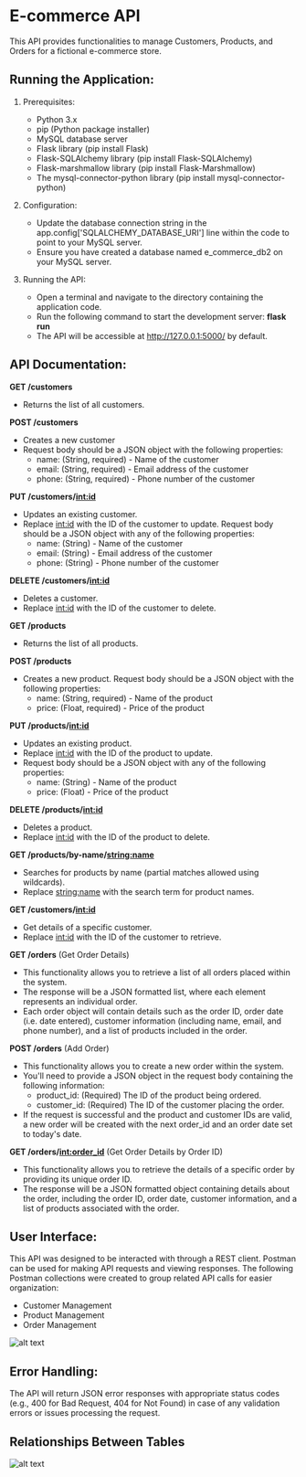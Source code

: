 # E-commerce API
This API provides functionalities to manage Customers, Products, and Orders for a fictional e-commerce store.

## Running the Application:

1. Prerequisites:
    * Python 3.x
    * pip (Python package installer)
    * MySQL database server
    * Flask library (pip install Flask)
    * Flask-SQLAlchemy library (pip install Flask-SQLAlchemy)
    * Flask-marshmallow library (pip install Flask-Marshmallow)
    * The mysql-connector-python library (pip install mysql-connector-python)

2. Configuration:

    * Update the database connection string in the app.config['SQLALCHEMY_DATABASE_URI'] line within the code to point to your MySQL server.
    * Ensure you have created a database named e_commerce_db2 on your MySQL server.
3. Running the API:

    * Open a terminal and navigate to the directory containing the application code.
    * Run the following command to start the development server: **flask run**
    * The API will be accessible at http://127.0.0.1:5000/ by default.
## API Documentation:

**GET /customers**
* Returns the list of all customers.

**POST /customers**
* Creates a new customer
* Request body should be a JSON object with the following properties:
    * name: (String, required) - Name of the customer
    * email: (String, required) - Email address of the customer
    * phone: (String, required) - Phone number of the customer

**PUT /customers/<int:id>**
* Updates an existing customer.
* Replace <int:id> with the ID of the customer to update. Request body should be a JSON object with any of the following properties:
    * name: (String) - Name of the customer
    * email: (String) - Email address of the customer
    * phone: (String) - Phone number of the customer

**DELETE /customers/<int:id>**
* Deletes a customer.
* Replace <int:id> with the ID of the customer to delete.

**GET /products**
* Returns the list of all products.

**POST /products**
* Creates a new product. Request body should be a JSON object with the following properties:
    * name: (String, required) - Name of the product
    * price: (Float, required) - Price of the product

**PUT /products/<int:id>**
* Updates an existing product.
* Replace <int:id> with the ID of the product to update. 
* Request body should be a JSON object with any of the following properties:
    * name: (String) - Name of the product
    * price: (Float) - Price of the product

**DELETE /products/<int:id>**
* Deletes a product.
* Replace <int:id> with the ID of the product to delete.

**GET /products/by-name/<string:name>**
* Searches for products by name (partial matches allowed using wildcards).
* Replace <string:name> with the search term for product names.

**GET /customers/<int:id>**
* Get details of a specific customer.
* Replace <int:id> with the ID of the customer to retrieve.

**GET /orders** (Get Order Details)
* This functionality allows you to retrieve a list of all orders placed within the system.
* The response will be a JSON formatted list, where each element represents an individual order.
* Each order object will contain details such as the order ID, order date (i.e. date entered), customer information (including name, email, and phone number), and a list of products included in the order.

**POST /orders** (Add Order)
* This functionality allows you to create a new order within the system.
* You'll need to provide a JSON object in the request body containing the following information:
    * product_id: (Required) The ID of the product being ordered.
    * customer_id: (Required) The ID of the customer placing the order.
* If the request is successful and the product and customer IDs are valid, a new order will be created with the next order_id and an order date set to today's date.

**GET /orders/<int:order_id>** (Get Order Details by Order ID)
* This functionality allows you to retrieve the details of a specific order by providing its unique order ID.
* The response will be a JSON formatted object containing details about the order, including the order ID, order date, customer information, and a list of products associated with the order.

## User Interface:
This API was designed to be interacted with through a REST client. Postman can be used for making API requests and viewing responses. The following Postman collections were created to group related API calls for easier organization:
* Customer Management
* Product Management
* Order Management

![alt text](image.png)

## Error Handling:
The API will return JSON error responses with appropriate status codes (e.g., 400 for Bad Request, 404 for Not Found) in case of any validation errors or issues processing the request.

## Relationships Between Tables
![alt text](image-1.png)